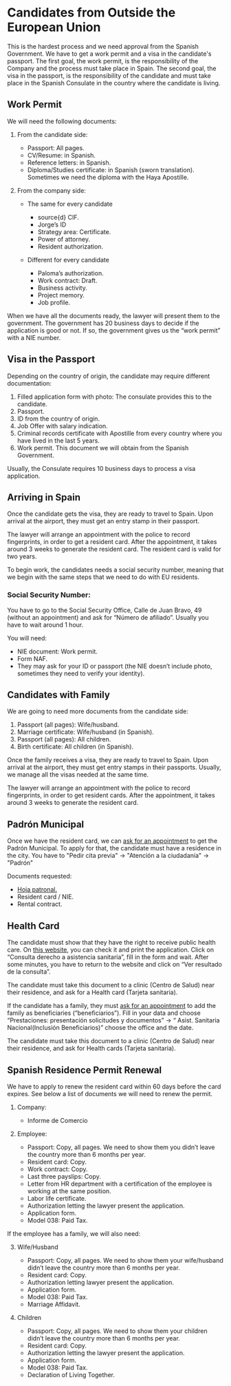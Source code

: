 # Candidates from Outside the European Union

This is the hardest process and we need approval from the Spanish Government. We have to get a work permit and a visa in the candidate's passport. The first goal, the work permit, is the responsibility of the Company and the process must take place in Spain. The second goal, the visa in the passport, is the responsibility of the candidate and must take place in the Spanish Consulate in the country where the candidate is living.


## Work Permit

We will need the following documents:

1. From the candidate side:

    * Passport: All pages.
    * CV/Resume: in Spanish.
    * Reference letters: in Spanish.
    * Diploma/Studies certificate: in Spanish (sworn translation). Sometimes we need the diploma with the Haya Apostille.

2. From the company side:

    * The same for every candidate
      - source{d} CIF.
      - Jorge’s ID
      - Strategy area: Certificate.
      - Power of attorney.
      - Resident authorization.

    * Different for every candidate
      - Paloma’s authorization.
      - Work contract: Draft.
      - Business activity.
      - Project memory.
      - Job profile.

When we have all the documents ready, the lawyer will present them to the government. The government has 20 business days to decide if the application is good or not. If so, the government gives us the “work permit” with a NIE number.


## Visa in the Passport

Depending on the country of origin, the candidate may require different documentation:

  1. Filled application form with photo: The consulate provides this to the candidate.
  2. Passport.
  3. ID from the country of origin.
  4. Job Offer with salary indication.
  5. Criminal records certificate with Apostille from every country where you have lived in the last 5 years.
  6. Work permit. This document we will obtain from the Spanish Government.

Usually, the Consulate requires 10 business days to process a visa application.


## Arriving in Spain

Once the candidate gets the visa, they are ready to travel to Spain. Upon arrival at the airport, they must get an entry stamp in their passport.

The lawyer will arrange an appointment with the police to record fingerprints, in order to get a resident card. After the appointment, it takes around 3 weeks to generate the resident card. The resident card is valid for two years.

To begin work, the candidates needs a social security number, meaning that we begin with the same steps that we need to do with EU residents.


### Social Security Number:

You have to go to the Social Security Office, Calle de Juan Bravo, 49 (without an appointment) and ask for “Número de afiliado”. Usually you have to wait around 1 hour.

You will need:

  * NIE document: Work permit.
  * Form NAF.
  * They may ask for your ID or passport (the NIE doesn’t include photo, sometimes they need to verify your identity).


## Candidates with Family

We are going to need more documents from the candidate side:

  1. Passport (all pages): Wife/husband.
  2. Marriage certificate: Wife/husband (in Spanish).
  3. Passport (all pages): All children.
  4. Birth certificate: All children (in Spanish).

Once the family receives a visa, they are ready to travel to Spain. Upon arrival at the airport, they must get entry stamps in their passports.
Usually, we manage all the visas needed at the same time.

The lawyer will arrange an appointment with the police to record fingerprints, in order to get resident cards. After the appointment, it takes around 3 weeks to generate the resident card.


## Padrón Municipal

Once we have the resident card, we can [ask for an appointment](https://www-s.munimadrid.es/CitaNet/Concertar.do) to get the Padrón Municipal. To apply for that, the candidate must have a residence in the city. You have to "Pedir cita previa" → "Atención a la ciudadanía" → "Padrón"

Documents requested:

  * [Hoja patronal.](https://drive.google.com/file/d/0B6AGEF9RyVDxSTQ5cmpaRzBhd28/view)
  * Resident card / NIE.
  * Rental contract.


## Health Card

The candidate must show that they have the right to receive public health care. On [this website](https://w6.seg-social.es/das/Inicio), you can check it and print the application. Click on “Consulta derecho a asistencia sanitaria”, fill in the form and wait. After some minutes, you have to return to the website and click on “Ver resultado de la consulta”.

The candidate must take this document to a clinic (Centro de Salud) near their residence, and ask for a Health card (Tarjeta sanitaria).

If the candidate has a family, they must [ask for an appointment](https://w6.seg-social.es/ProsaInternetAnonimo/OnlineAccess?ARQ.SPM.ACTION=LOGIN&ARQ.SPM.APPTYPE=SERVICE&ARQ.IDAPP=XV106001) to add the family as beneficiaries (“beneficiarios”).  Fill in your data and choose “Prestaciones: presentación solicitudes y  documentos” → “ Asist. Sanitaria Nacional(Inclusión Beneficiarios)” choose the office and the date.

The candidate must take this document to a clinic (Centro de Salud) near their residence, and ask for Health cards (Tarjeta sanitaria).


## Spanish Residence Permit Renewal

We have to apply to renew the resident card within 60 days before the card expires. See below a list of documents we will need to renew the permit.

1. Company:
   - Informe de Comercio

2. Employee:
   - Passport: Copy, all pages. We need to show them you didn’t leave the country more than 6 months per year.
   - Resident card: Copy.
   - Work contract: Copy.
   - Last three payslips: Copy.
   - Letter from HR department with a certification of the employee is working at the same position.
   - Labor life certificate.
   - Authorization letting the lawyer present the application.
   - Application form.
   - Model 038: Paid Tax.


If the employee has a family, we will also need:

3. Wife/Husband
   - Passport: Copy, all pages. We need to show them your wife/husband didn’t leave the country more than 6 months per year.
   - Resident card: Copy.
   - Authorization letting lawyer present the application.
   - Application form.
   - Model 038: Paid Tax.
   - Marriage Affidavit.

4. Children
   - Passport: Copy, all pages. We need to show them your children didn’t leave the country more than 6 months per year.
   - Resident card: Copy.
   - Authorization letting the lawyer present the application.
   - Application form.
   - Model 038: Paid Tax.
   - Declaration of Living Together.
